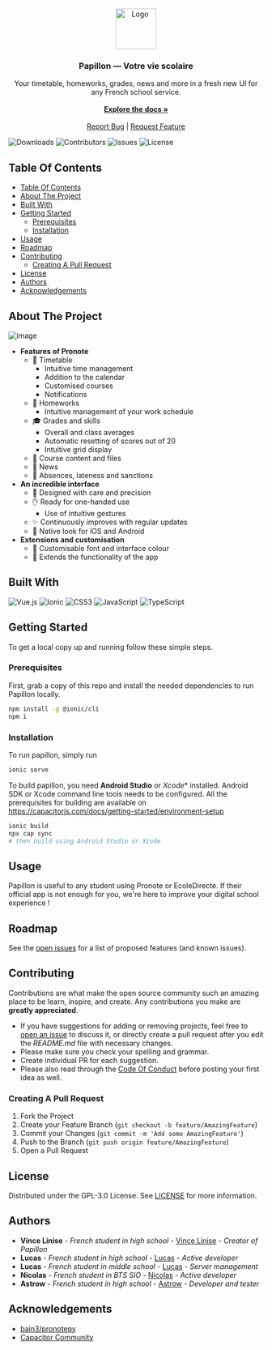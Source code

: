 <br/>
<p align="center">
  <a href="https://github.com/PapillonApp/Papillon">
    <img src="https://i.ibb.co/BL8qgJQ/image.png" alt="Logo" width="80" height="80">
  </a>

  <h3 align="center">Papillon — Votre vie scolaire</h3>

  <p align="center">
    Your timetable, homeworks, grades, news and more in a fresh new UI for any French school service.
    <br/>
    <br/>
    <a href="https://docs.getpapillon.xyz/"><strong>Explore the docs »</strong></a>
    <br/>
    <br/>
    <a href="https://github.com/PapillonApp/Papillon/issues">Report Bug</a>
    |
    <a href="https://github.com/PapillonApp/Papillon/issues">Request Feature</a>
  </p>
</p>

![Downloads](https://img.shields.io/github/downloads/PapillonApp/Papillon/total) ![Contributors](https://img.shields.io/github/contributors/PapillonApp/Papillon?color=dark-green) ![Issues](https://img.shields.io/github/issues/PapillonApp/Papillon) ![License](https://img.shields.io/github/license/PapillonApp/Papillon) 

## Table Of Contents

- [Table Of Contents](#table-of-contents)
- [About The Project](#about-the-project)
- [Built With](#built-with)
- [Getting Started](#getting-started)
  - [Prerequisites](#prerequisites)
  - [Installation](#installation)
- [Usage](#usage)
- [Roadmap](#roadmap)
- [Contributing](#contributing)
  - [Creating A Pull Request](#creating-a-pull-request)
- [License](#license)
- [Authors](#authors)
- [Acknowledgements](#acknowledgements)

## About The Project

![image](https://user-images.githubusercontent.com/32978709/215358098-cb43aeb4-b37e-41d6-a28e-0c2d729681d0.png)

* **Features of Pronote**
    - 📆 Timetable
        + Intuitive time management
        + Addition to the calendar
        + Customised courses
        + Notifications
    - 📑 Homeworks
        + Intuitive management of your work schedule
    - 🎓 Grades and skills
        + Overall and class averages
        + Automatic resetting of scores out of 20
        + Intuitive grid display
    - 📂 Course content and files
    - 📰 News
    - 🚪 Absences, lateness and sanctions
* **An incredible interface**
    - 🎨 Designed with care and precision
    - ✋ Ready for one-handed use
        + Use of intuitive gestures
    - ✨ Continuously improves with regular updates
    - 📱 Native look for iOS and Android
* **Extensions and customisation**
    - 🕺 Customisable font and interface colour
    - 🤯 Extends the functionality of the app

## Built With

![Vue.js](https://img.shields.io/badge/vuejs-%2335495e.svg?style=for-the-badge&logo=vuedotjs&logoColor=%234FC08D)
![Ionic](https://img.shields.io/badge/Ionic-%233880FF.svg?style=for-the-badge&logo=Ionic&logoColor=white)
![CSS3](https://img.shields.io/badge/css3-%231572B6.svg?style=for-the-badge&logo=css3&logoColor=white)
![JavaScript](https://img.shields.io/badge/javascript-%23323330.svg?style=for-the-badge&logo=javascript&logoColor=%23F7DF1E)
![TypeScript](https://img.shields.io/badge/typescript-%23007ACC.svg?style=for-the-badge&logo=typescript&logoColor=white)

## Getting Started

To get a local copy up and running follow these simple steps.

### Prerequisites

First, grab a copy of this repo and install the needed dependencies to run Papillon locally.

```sh
npm install -g @ionic/cli
npm i
```

### Installation

To run papillon, simply run
```sh
ionic serve
```

To build papillon, you need **Android Studio** or *Xcode** installed.
Android SDK or Xcode command line tools needs to be configured. All the prerequisites for building are available on https://capacitorjs.com/docs/getting-started/environment-setup
```sh
ionic build
npx cap sync
# then build using Android Studio or Xcode
```

## Usage

Papillon is useful to any student using Pronote or EcoleDirecte. If their official app is not enough for you, we're here to improve your digital school experience !

## Roadmap

See the [open issues](https://github.com/PapillonApp/Papillon/issues) for a list of proposed features (and known issues).

## Contributing

Contributions are what make the open source community such an amazing place to be learn, inspire, and create. Any contributions you make are **greatly appreciated**.
* If you have suggestions for adding or removing projects, feel free to [open an issue](https://github.com/PapillonApp/Papillon/issues/new) to discuss it, or directly create a pull request after you edit the *README.md* file with necessary changes.
* Please make sure you check your spelling and grammar.
* Create individual PR for each suggestion.
* Please also read through the [Code Of Conduct](https://github.com/PapillonApp/Papillon/blob/main/CODE_OF_CONDUCT.md) before posting your first idea as well.

### Creating A Pull Request

1. Fork the Project
2. Create your Feature Branch (`git checkout -b feature/AmazingFeature`)
3. Commit your Changes (`git commit -m 'Add some AmazingFeature'`)
4. Push to the Branch (`git push origin feature/AmazingFeature`)
5. Open a Pull Request

## License

Distributed under the GPL-3.0 License. See [LICENSE](https://github.com/PapillonApp/Papillon/blob/main/LICENSE.md) for more information.

## Authors

* **Vince Linise** - *French student in high school* - [Vince Linise](https://github.com/ecnivtwelve/) - *Creator of Papillon*
* **Lucas** - *French student in high school* - [Lucas](https://github.com/lucas-luchack) - *Active developer*
* **Lucas** - *French student in middle school* - [Lucas](https://github.com/tryon-dev) - *Server management*
* **Nicolas** - *French student in BTS SIO* - [Nicolas](https://github.com/andronedev) - *Active developer*
* **Astrow** - *French student in high school* - [Astrow](https://github.com/Astrow25) - *Developer and tester*

## Acknowledgements

* [bain3/pronotepy](https://github.com/bain3/pronotepy/)
* [Capacitor Community](https://github.com/capacitor-community)
